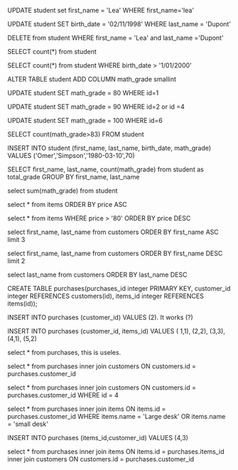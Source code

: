 UPDATE student
set first_name = 'Lea'
WHERE
first_name='lea'

UPDATE student 
SET birth_date = '02/11/1998'
WHERE 
last_name = 'Dupont'


DELETE from student
WHERE
first_name = 'Lea' and last_name ='Dupont'

SELECT count(*) from student

SELECT count(*) from student WHERE birth_date > '1/01/2000'

ALTER TABLE student ADD COLUMN math_grade smallint

UPDATE student SET math_grade = 80
WHERE id=1 

UPDATE student SET math_grade = 90
WHERE id=2 or id =4

UPDATE student SET math_grade = 100
WHERE id=6

SELECT count(math_grade>83) FROM student

INSERT INTO student (first_name, last_name, birth_date, math_grade) VALUES ('Omer','Simpson','1980-03-10',70)

SELECT first_name, last_name, count(math_grade) from student as total_grade 
GROUP BY first_name, last_name

select sum(math_grade) from student


<!-- EXERCISE 2 -->

select * from items ORDER BY price ASC

select * from items WHERE price > '80' ORDER BY price DESC

select first_name, last_name from customers ORDER BY first_name ASC limit 3

select first_name, last_name from customers ORDER BY first_name DESC limit 2

select last_name from customers ORDER BY last_name DESC 


CREATE TABLE purchases(purchases_id integer PRIMARY KEY,
					  customer_id integer REFERENCES customers(id),
					  items_id integer REFERENCES items(id));

INSERT INTO purchases (customer_id) VALUES (2). It works (?)

INSERT INTO purchases (customer_id, items_id) VALUES (
1,1), (2,2), (3,3), (4,1), (5,2)

select * from purchases, this is useles.

select * from purchases
inner join customers 
ON customers.id = purchases.customer_id

select * from purchases
inner join customers 
ON customers.id = purchases.customer_id
WHERE id = 4

select * from purchases
inner join items 
ON items.id = purchases.customer_id
WHERE items.name = 'Large desk' OR items.name = 'small desk'

INSERT INTO purchases (items_id,customer_id) VALUES (4,3)

select * from purchases 
inner join items 
ON items.id = purchases.items_id
inner join customers
ON customers.id = purchases.customer_id



